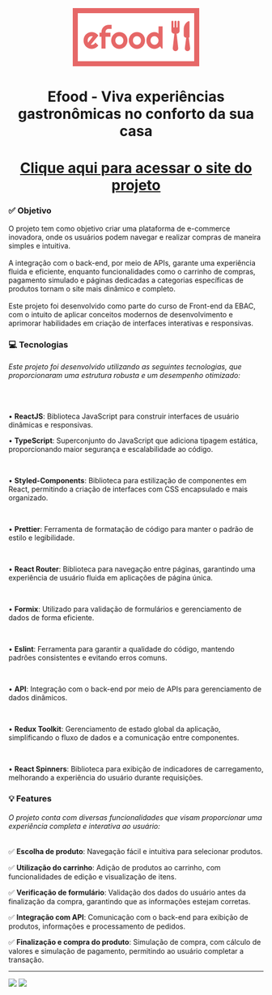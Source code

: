<div align="center">

![Logo do Projeto](./src/assets/images/logo.svg)

<h1 align="center">Efood - Viva experiências gastronômicas no conforto da sua casa</h1>

<h1 align="center">
    <a href="https://projeto-efood-seven.vercel.app/" target="_blank"> Clique aqui para acessar o site do projeto</a>
</h1>
</div>

### ✅ Objetivo

<p>O projeto tem como objetivo criar uma plataforma de e-commerce inovadora, onde os usuários podem navegar e realizar compras de maneira simples e intuitiva.
<br>
<br>
A integração com o back-end, por meio de APIs, garante uma experiência fluida e eficiente, enquanto funcionalidades como o carrinho de compras, pagamento simulado e páginas dedicadas a categorias específicas de produtos tornam o site mais dinâmico e completo.<br>
<br>
Este projeto foi desenvolvido como parte do curso de Front-end da EBAC, com o intuito de aplicar conceitos modernos de desenvolvimento e aprimorar habilidades em criação de interfaces interativas e responsivas.</p>

### 💻 Tecnologias

<h6>Este projeto foi desenvolvido utilizando as seguintes tecnologias, que proporcionaram uma estrutura robusta e um desempenho otimizado:</h6>
<br>
<p>• <strong>ReactJS</strong>: Biblioteca JavaScript para construir interfaces de usuário dinâmicas e responsivas.</p>
<p>• <strong>TypeScript</strong>: Superconjunto do JavaScript que adiciona tipagem estática, proporcionando maior segurança e escalabilidade ao código.</p>
<br>
<p>• <strong>Styled-Components</strong>: Biblioteca para estilização de componentes em React, permitindo a criação de interfaces com CSS encapsulado e mais organizado.</p>
<br>
<p>• <strong>Prettier</strong>: Ferramenta de formatação de código para manter o padrão de estilo e legibilidade.</p>
<br>
<p>• <strong>React Router</strong>: Biblioteca para navegação entre páginas, garantindo uma experiência de usuário fluida em aplicações de página única.</p>
<br>
<p>• <strong>Formix</strong>: Utilizado para validação de formulários e gerenciamento de dados de forma eficiente.</p>
<br>
<p>• <strong>Eslint</strong>: Ferramenta para garantir a qualidade do código, mantendo padrões consistentes e evitando erros comuns.</p>
<br>
<p>• <strong>API</strong>: Integração com o back-end por meio de APIs para gerenciamento de dados dinâmicos.</p>
<br>
<p>• <strong>Redux Toolkit</strong>: Gerenciamento de estado global da aplicação, simplificando o fluxo de dados e a comunicação entre componentes.</p>
<br>
<p>• <strong>React Spinners</strong>: Biblioteca para exibição de indicadores de carregamento, melhorando a experiência do usuário durante requisições.</p>

### 💡 Features
<h6>O projeto conta com diversas funcionalidades que visam proporcionar uma experiência completa e interativa ao usuário:</h6>
<p>✅ <strong>Escolha de produto</strong>: Navegação fácil e intuitiva para selecionar produtos.</p>
<p>✅ <strong>Utilização do carrinho</strong>: Adição de produtos ao carrinho, com funcionalidades de edição e visualização de itens.</p>
<p>✅ <strong>Verificação de formulário</strong>: Validação dos dados do usuário antes da finalização da compra, garantindo que as informações estejam corretas.</p>
<p>✅ <strong>Integração com API</strong>: Comunicação com o back-end para exibição de produtos, informações e processamento de pedidos.</p>
<p>✅ <strong>Finalização e compra do produto</strong>: Simulação de compra, com cálculo de valores e simulação de pagamento, permitindo ao usuário completar a transação.</p>

---

<a href="https://github.com/EricBortoleto">

<div>
<a href="https://www.linkedin.com/in/ericbortoleto/" target="_blank"><img src="https://img.shields.io/badge/-LinkedIn-%230077B5?style=for-the-badge&logo=linkedin&logoColor=white" target="_blank"></a>
<a href = "mailto:eric.biazinibortoleto@gmail.com"><img src="https://img.shields.io/badge/Gmail-D14836?style=for-the-badge&logo=gmail&logoColor=white" target="_blank"></a>
</div>